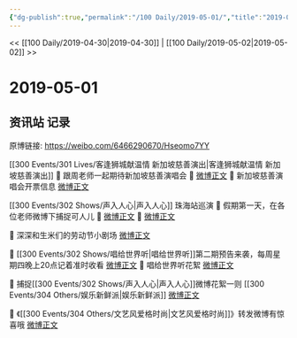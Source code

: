```yaml
---
{"dg-publish":true,"permalink":"/100 Daily/2019-05-01/","title":"2019-05-01","created":"2023-03-20T14:04:53.385+08:00","updated":"2023-03-20T14:08:34.385+08:00"}
---
```



<< [[100 Daily/2019-04-30\|2019-04-30]] | [[100 Daily/2019-05-02\|2019-05-02]] >>

# 2019-05-01

## 资讯站 记录

原博链接: https://weibo.com/6466290670/Hseomo7YY

[[300 Events/301 Lives/客逢狮城献温情 新加坡慈善演出\|客逢狮城献温情 新加坡慈善演出]]
🎵 跟周老师一起期待新加坡慈善演唱会
🎸 [微博正文](https://m.weibo.cn/6466290670/4367052108105567)
🎸 新加坡慈善演唱会开票信息
[微博正文](https://m.weibo.cn/6466290670/4367148044827542)

[[300 Events/302 Shows/声入人心\|声入人心]] 珠海站巡演
🎵 假期第一天，在各位老师微博下捕捉可人儿
🎸 [微博正文](https://m.weibo.cn/6466290670/4367071225214833)
🎸 [微博正文](https://m.weibo.cn/2815692121/4367130642155310)

🎵 深深和生米们的劳动节小剧场
[微博正文](https://m.weibo.cn/6466290670/4367087114097371)

🎵 [[300 Events/302 Shows/唱给世界听\|唱给世界听]]第二期预告来袭，每周星期四晚上20点记着准时收看
[微博正文](https://m.weibo.cn/6466290670/4367113252448013)
🎵 唱给世界听花絮
[微博正文](https://m.weibo.cn/6466290670/4367146211625084)

🎵 捕捉[[300 Events/302 Shows/声入人心\|声入人心]]微博花絮一则 [[300 Events/304 Others/娱乐新鲜派\|娱乐新鲜派]]
[微博正文](https://m.weibo.cn/6466290670/4367192395099158)

🎵 《[[300 Events/304 Others/文艺风爱格时尚\|文艺风爱格时尚]]》转发微博有惊喜哦
[微博正文](https://m.weibo.cn/6466290670/4367234237041376)
